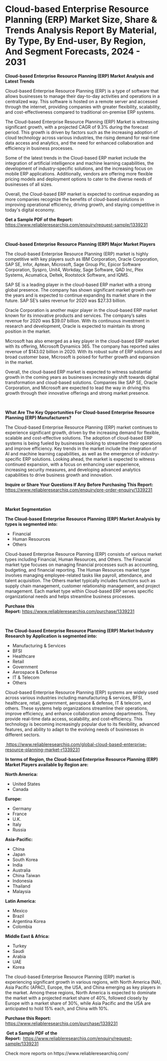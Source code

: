 <p><h1>Cloud-based Enterprise Resource Planning (ERP) Market Size, Share & Trends Analysis Report By Material, By Type, By End-user, By Region, And Segment Forecasts, 2024 - 2031</h1></p><p><strong>Cloud-based Enterprise Resource Planning (ERP) Market Analysis and Latest Trends</strong></p>
<p><p>Cloud-based Enterprise Resource Planning (ERP) is a type of software that allows businesses to manage their day-to-day activities and operations in a centralized way. This software is hosted on a remote server and accessed through the internet, providing companies with greater flexibility, scalability, and cost-effectiveness compared to traditional on-premise ERP systems.</p><p>The Cloud-based Enterprise Resource Planning (ERP) Market is witnessing significant growth, with a projected CAGR of 9.3% during the forecast period. This growth is driven by factors such as the increasing adoption of cloud technology across various industries, the rising demand for real-time data access and analytics, and the need for enhanced collaboration and efficiency in business processes.</p><p>Some of the latest trends in the Cloud-based ERP market include the integration of artificial intelligence and machine learning capabilities, the development of industry-specific solutions, and the increasing focus on mobile ERP applications. Additionally, vendors are offering more flexible pricing models and deployment options to cater to the diverse needs of businesses of all sizes.</p><p>Overall, the Cloud-based ERP market is expected to continue expanding as more companies recognize the benefits of cloud-based solutions in improving operational efficiency, driving growth, and staying competitive in today's digital economy.</p></p>
<p><strong>Get a Sample PDF of the Report:&nbsp;</strong> <a href="https://www.reliableresearchiq.com/enquiry/request-sample/1339231">https://www.reliableresearchiq.com/enquiry/request-sample/1339231</a></p>
<p>&nbsp;</p>
<p><strong>Cloud-based Enterprise Resource Planning (ERP) Major Market Players</strong></p>
<p><p>The cloud-based Enterprise Resource Planning (ERP) market is highly competitive with key players such as IBM Corporation, Oracle Corporation, SAP SE, Infor, Aptean, Microsoft, Sage Group Plc, Epicor Software Corporation, Syspro, Unit4, Workday, Sage Software, QAD Inc, Plex Systems, Acumatica, Deltek, Rootstock Software, and IQMS.</p><p>SAP SE is a leading player in the cloud-based ERP market with a strong global presence. The company has shown significant market growth over the years and is expected to continue expanding its market share in the future. SAP SE’s sales revenue for 2020 was $27.33 billion.</p><p>Oracle Corporation is another major player in the cloud-based ERP market known for its innovative products and services. The company’s sales revenue for 2020 was $39.07 billion. With its continuous investment in research and development, Oracle is expected to maintain its strong position in the market.</p><p>Microsoft has also emerged as a key player in the cloud-based ERP market with its offering, Microsoft Dynamics 365. The company has reported sales revenue of $143.02 billion in 2020. With its robust suite of ERP solutions and broad customer base, Microsoft is poised for further growth and expansion in the market.</p><p>Overall, the cloud-based ERP market is expected to witness substantial growth in the coming years as businesses increasingly shift towards digital transformation and cloud-based solutions. Companies like SAP SE, Oracle Corporation, and Microsoft are expected to lead the way in driving this growth through their innovative offerings and strong market presence.</p></p>
<p>&nbsp;</p>
<p><strong>What Are The Key Opportunities For Cloud-based Enterprise Resource Planning (ERP) Manufacturers?</strong></p>
<p><p>The Cloud-based Enterprise Resource Planning (ERP) market continues to experience significant growth, driven by the increasing demand for flexible, scalable and cost-effective solutions. The adoption of cloud-based ERP systems is being fueled by businesses looking to streamline their operations and improve efficiency. Key trends in the market include the integration of AI and machine learning capabilities, as well as the emergence of industry-specific ERP solutions. Looking ahead, the market is expected to witness continued expansion, with a focus on enhancing user experience, increasing security measures, and developing advanced analytics capabilities to drive business growth and innovation.</p></p>
<p><strong>Inquire or Share Your Questions If Any Before Purchasing This Report:</strong> <a href="https://www.reliableresearchiq.com/enquiry/pre-order-enquiry/1339231">https://www.reliableresearchiq.com/enquiry/pre-order-enquiry/1339231</a></p>
<p>&nbsp;</p>
<p><strong>Market Segmentation</strong></p>
<p><strong>The Cloud-based Enterprise Resource Planning (ERP) Market Analysis by types is segmented into:</strong></p>
<p><ul><li>Financial</li><li>Human Resources</li><li>Others</li></ul></p>
<p><p>Cloud-based Enterprise Resource Planning (ERP) consists of various market types including Financial, Human Resources, and Others. The Financial market type focuses on managing financial processes such as accounting, budgeting, and financial reporting. The Human Resources market type involves managing employee-related tasks like payroll, attendance, and talent acquisition. The Others market typically includes functions such as supply chain management, customer relationship management, and project management. Each market type within Cloud-based ERP serves specific organizational needs and helps streamline business processes.</p></p>
<p><strong>Purchase this Report:&nbsp;</strong><a href="https://www.reliableresearchiq.com/purchase/1339231">https://www.reliableresearchiq.com/purchase/1339231</a></p>
<p>&nbsp;</p>
<p><strong>The Cloud-based Enterprise Resource Planning (ERP) Market Industry Research by Application is segmented into:</strong></p>
<p><ul><li>Manufacturing & Services</li><li>BFSI</li><li>Healthcare</li><li>Retail</li><li>Government</li><li>Aerospace & Defense</li><li>IT & Telecom</li><li>Others</li></ul></p>
<p><p>Cloud-based Enterprise Resource Planning (ERP) systems are widely used across various industries including manufacturing & services, BFSI, healthcare, retail, government, aerospace & defense, IT & telecom, and others. These systems help organizations streamline their operations, improve efficiency, and enhance collaboration among departments. They provide real-time data access, scalability, and cost-efficiency. This technology is becoming increasingly popular due to its flexibility, advanced features, and ability to adapt to the evolving needs of businesses in different sectors.</p></p>
<p><a href="https://www.reliableresearchiq.com/global-cloud-based-enterprise-resource-planning-market-r1339231">&nbsp;https://www.reliableresearchiq.com/global-cloud-based-enterprise-resource-planning-market-r1339231</a></p>
<p><strong>In terms of Region, the Cloud-based Enterprise Resource Planning (ERP) Market Players available by Region are:</strong></p>
<p>
    <p> <strong> North America: </strong>
        <ul>
            <li>United States</li>
            <li>Canada</li>
        </ul>
        </p> 
    <p> <strong> Europe: </strong>
        <ul>
            <li>Germany</li>
            <li>France</li>
            <li>U.K.</li>
            <li>Italy</li>
            <li>Russia</li>
        </ul>
        </p> 
    <p> <strong> Asia-Pacific: </strong>
        <ul>
            <li>China</li>
            <li>Japan</li>
            <li>South Korea</li>
            <li>India</li>
            <li>Australia</li>
            <li>China Taiwan</li>
            <li>Indonesia</li>
            <li>Thailand</li>
            <li>Malaysia</li>
        </ul>
        </p> 
    <p> <strong> Latin America: </strong>
        <ul>
            <li>Mexico</li>
            <li>Brazil</li>
            <li>Argentina Korea</li>
            <li>Colombia</li>
        </ul>
        </p> 
    <p> <strong> Middle East & Africa: </strong>
        <ul>
            <li>Turkey</li>
            <li>Saudi</li>
            <li>Arabia</li>
            <li>UAE</li>
            <li>Korea</li>
        </ul>
    </p>
    </p>
<p><p>The cloud-based Enterprise Resource Planning (ERP) market is experiencing significant growth in various regions, with North America (NA), Asia Pacific (APAC), Europe, the USA, and China emerging as key players in the market. Among these regions, North America is expected to dominate the market with a projected market share of 40%, followed closely by Europe with a market share of 30%, while Asia Pacific and the USA are anticipated to hold 15% each, and China with 10%.</p></p>
<p><strong>Purchase this Report: </strong><a href="https://www.reliableresearchiq.com/purchase/1339231">https://www.reliableresearchiq.com/purchase/1339231</a></p>
<p>&nbsp;<strong>Get a Sample PDF of the Report:&nbsp;&nbsp;</strong><a href="https://www.reliableresearchiq.com/enquiry/request-sample/1339231">https://www.reliableresearchiq.com/enquiry/request-sample/1339231</a></p>
<p><strong></strong></p>
<p>Check more reports on https://www.reliableresearchiq.com/</p>